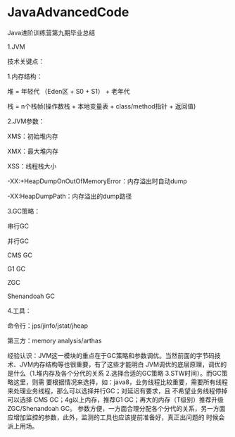 # JavaAdvancedCode
Java进阶训练营第九期毕业总结

1.JVM

技术关键点：

1.内存结构：  

堆 = 年轻代 （Eden区 + S0 + S1） + 老年代

栈 = n个栈帧(操作数栈 + 本地变量表 + class/method指针 + 返回值)

2.JVM参数：

XMS：初始堆内存

XMX：最大堆内存

XSS：线程栈大小

-XX:+HeapDumpOnOutOfMemoryError：内存溢出时自动dump

-XX:HeapDumpPath：内存溢出的dump路径

3.GC策略：

串行GC

并行GC

CMS GC

G1 GC

ZGC

Shenandoah GC

4.工具：

命令行：jps/jinfo/jstat/jheap

第三方：memory analysis/arthas

经验认识：JVM这一模块的重点在于GC策略和参数调优。当然前面的字节码技术、JVM内存结构等也很重要，有了这些才能明白
JVM调优的底层原理，调优的是什么（1.堆内存及各个分代的关系 2.选择合适的GC策略 3.STW时间）。而GC策略这里，则需
要根据情况来选择，如：java8，业务线程比较重要，需要所有线程来处理业务线程，那么可以选择并行GC；对延迟有要求，且
不希望业务线程停掉可以选择 CMS GC；4g以上内存，推荐G1 GC；再大的内存（T级别）推荐升级ZGC/Shenandoah GC。
参数方便，一方面合理分配各个分代的关系，另一方面应增加监控的参数，此外，监测的工具也应该提前准备好，真正出问题的
时候会派上用场。
